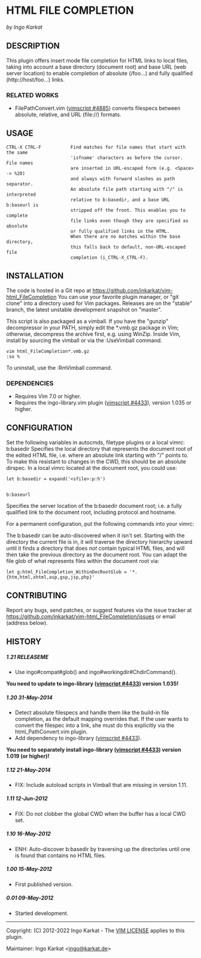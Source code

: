 HTML FILE COMPLETION
===============================================================================
_by Ingo Karkat_

DESCRIPTION
------------------------------------------------------------------------------

This plugin offers insert mode file completion for HTML links to local files,
taking into account a base directory (document root) and base URL (web server
location) to enable completion of absolute (/foo...) and fully qualified
(http://host/foo...) links.

### RELATED WORKS

- FilePathConvert.vim ([vimscript #4885](http://www.vim.org/scripts/script.php?script_id=4885)) converts filespecs between absolute,
  relative, and URL (file://) formats.

USAGE
------------------------------------------------------------------------------

    CTRL-X CTRL-F           Find matches for file names that start with the same
                            'isfname' characters as before the cursor. File names
                            are inserted in URL-escaped form (e.g. <Space> -> %20)
                            and always with forward slashes as path separator.
                            An absolute file path starting with "/" is interpreted
                            relative to b:basedir, and a base URL b:baseurl is
                            stripped off the front. This enables you to complete
                            file links even though they are specified as absolute
                            or fully qualified links in the HTML.
                            When there are no matches within the base directory,
                            this falls back to default, non-URL-escaped file
                            completion (i_CTRL-X_CTRL-F).

INSTALLATION
------------------------------------------------------------------------------

The code is hosted in a Git repo at
    https://github.com/inkarkat/vim-html_FileCompletion
You can use your favorite plugin manager, or "git clone" into a directory used
for Vim packages. Releases are on the "stable" branch, the latest unstable
development snapshot on "master".

This script is also packaged as a vimball. If you have the "gunzip"
decompressor in your PATH, simply edit the \*.vmb.gz package in Vim; otherwise,
decompress the archive first, e.g. using WinZip. Inside Vim, install by
sourcing the vimball or via the :UseVimball command.

    vim html_FileCompletion*.vmb.gz
    :so %

To uninstall, use the :RmVimball command.

### DEPENDENCIES

- Requires Vim 7.0 or higher.
- Requires the ingo-library.vim plugin ([vimscript #4433](http://www.vim.org/scripts/script.php?script_id=4433)), version 1.035 or
  higher.

CONFIGURATION
------------------------------------------------------------------------------

Set the following variables in autocmds, filetype plugins or a local vimrc:
                                                                   b:basedir
Specifies the local directory that represents the document root of the edited
HTML file, i.e. where an absolute link starting with "/" points to. To make
this resistant to changes in the CWD, this should be an absolute dirspec. In a
local vimrc located at the document root, you could use:

    let b:basedir = expand('<sfile>:p:h')

                                                                   b:baseurl
Specifies the server location of the b:basedir document root; i.e. a fully
qualified link to the document root, including protocol and hostname.

For a permanent configuration, put the following commands into your vimrc:

The b:basedir can be auto-discovered when it isn't set. Starting with the
directory the current file is in, it will traverse the directory hierarchy
upward until it finds a directory that does _not_ contain typical HTML files,
and will then take the previous directory as the document root. You can adapt
the file glob of what represents files within the document root via:

    let g:html_FileCompletion_WithinDocRootGlob = '*.{htm,html,xhtml,asp,gsp,jsp,php}'

CONTRIBUTING
------------------------------------------------------------------------------

Report any bugs, send patches, or suggest features via the issue tracker at
https://github.com/inkarkat/vim-html_FileCompletion/issues or email (address
below).

HISTORY
------------------------------------------------------------------------------

##### 1.21    RELEASEME
- Use ingo#compat#glob() and ingo#workingdir#ChdirCommand().

__You need to update to ingo-library ([vimscript #4433](http://www.vim.org/scripts/script.php?script_id=4433)) version 1.035!__

##### 1.20    31-May-2014
- Detect absolute filespecs and handle them like the build-in file completion,
  as the default mapping overrides that. If the user wants to convert the
  filespec into a link, she must do this explicitly via the
  html\_PathConvert.vim plugin.
- Add dependency to ingo-library ([vimscript #4433](http://www.vim.org/scripts/script.php?script_id=4433)).

__You need to separately
  install ingo-library ([vimscript #4433](http://www.vim.org/scripts/script.php?script_id=4433)) version 1.019 (or higher)!__

##### 1.12    21-May-2014
- FIX: Include autoload scripts in Vimball that are missing in version 1.11.

##### 1.11    12-Jun-2012
- FIX: Do not clobber the global CWD when the buffer has a local CWD set.

##### 1.10    16-May-2012
- ENH: Auto-discover b:basedir by traversing up the directories until one is
found that contains no HTML files.

##### 1.00    15-May-2012
- First published version.

##### 0.01    09-May-2012
- Started development.

------------------------------------------------------------------------------
Copyright: (C) 2012-2022 Ingo Karkat -
The [VIM LICENSE](http://vimdoc.sourceforge.net/htmldoc/uganda.html#license) applies to this plugin.

Maintainer:     Ingo Karkat &lt;ingo@karkat.de&gt;
